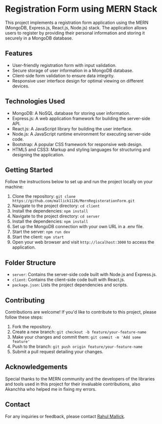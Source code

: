 # Registration Form using MERN Stack

This project implements a registration form application using the MERN (MongoDB, Express.js, React.js, Node.js) stack. The application allows users to register by providing their personal information and storing it securely in a MongoDB database.

## Features

- User-friendly registration form with input validation.
- Secure storage of user information in a MongoDB database.
- Client-side form validation to ensure data integrity.
- Responsive user interface design for optimal viewing on different devices.

## Technologies Used

- MongoDB: A NoSQL database for storing user information.
- Express.js: A web application framework for building the server-side API.
- React.js: A JavaScript library for building the user interface.
- Node.js: A JavaScript runtime environment for executing server-side code.
- Bootstrap: A popular CSS framework for responsive web design.
- HTML5 and CSS3: Markup and styling languages for structuring and designing the application.

## Getting Started

Follow the instructions below to set up and run the project locally on your machine:

1. Clone the repository: `git clone https://github.com/mallick1126/MernRegisterationForm.git`
2. Navigate to the project directory: `cd client`
3. Install the dependencies: `npm install`
4. Navigate to the project directory: `cd server`
5. Install the dependencies: `npm install`
4. Set up the MongoDB connection with your own URL in a .env file.
5. Start the server: `npm run dev`
6. Start the client: `npm start`
7. Open your web browser and visit `http://localhost:3000` to access the application.

## Folder Structure

- `server`: Contains the server-side code built with Node.js and Express.js.
- `client`: Contains the client-side code built with React.js.
- `package.json`: Lists the project dependencies and scripts.

## Contributing

Contributions are welcome! If you'd like to contribute to this project, please follow these steps:

1. Fork the repository.
2. Create a new branch: `git checkout -b feature/your-feature-name`
3. Make your changes and commit them: `git commit -m 'Add some feature'`
4. Push to the branch: `git push origin feature/your-feature-name`
5. Submit a pull request detailing your changes.

## Acknowledgements

Special thanks to the MERN community and the developers of the libraries and tools used in this project for their invaluable contributions, also Akanchha who helped me in fixing my errors.

## Contact

For any inquiries or feedback, please contact [Rahul Mallick](mailto:rahulmallick1126@gmail.com).
